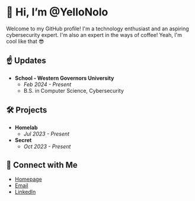 # 👋 Hi, I’m @YelloNolo
  
Welcome to my GitHub profile! I'm a technology enthusiast and an aspiring cybersecurity expert. I'm also an expert in the ways of coffee! Yeah, I'm cool like that 😎

## ☝️ Updates

- **School - Western Governors University**
  - *Feb 2024 - Present*
  - B.S. in Computer Science, Cybersecurity

## 🛠️ Projects
- **Homelab**
  - *Jul 2023 - Present*
- **Secret**
  - *Oct 2023 - Present*

## 📧 Connect with Me
- [Homepage](https://www.yello.page/)
- [Email](mailto:amurphy@yello.page?subject=From%20GitHub)
- [LinkedIn](https://www.linkedin.com/in/alecmurp)
